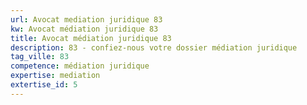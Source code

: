 ```yaml
---
url: Avocat mediation juridique 83
kw: Avocat médiation juridique 83
title: Avocat médiation juridique 83
description: 83 - confiez-nous votre dossier médiation juridique
tag_ville: 83
competence: médiation juridique
expertise: mediation
extertise_id: 5
---
```

